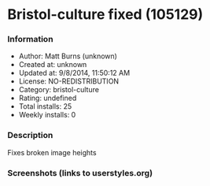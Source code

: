 # Bristol-culture fixed (105129)

### Information
- Author: Matt Burns (unknown)
- Created at: unknown
- Updated at: 9/8/2014, 11:50:12 AM
- License: NO-REDISTRIBUTION
- Category: bristol-culture
- Rating: undefined
- Total installs: 25
- Weekly installs: 0


### Description
Fixes broken image heights


### Screenshots (links to userstyles.org)




